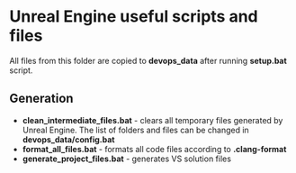 # Unreal Engine useful scripts and files

All files from this folder are copied to **devops_data** after running **setup.bat** script.

## Generation
* **clean_intermediate_files.bat** - clears all temporary files generated by Unreal Engine. The list of folders and files can be changed in **devops_data/config.bat**
* **format_all_files.bat** - formats all code files according to **.clang-format**
* **generate_project_files.bat** - generates VS solution files
